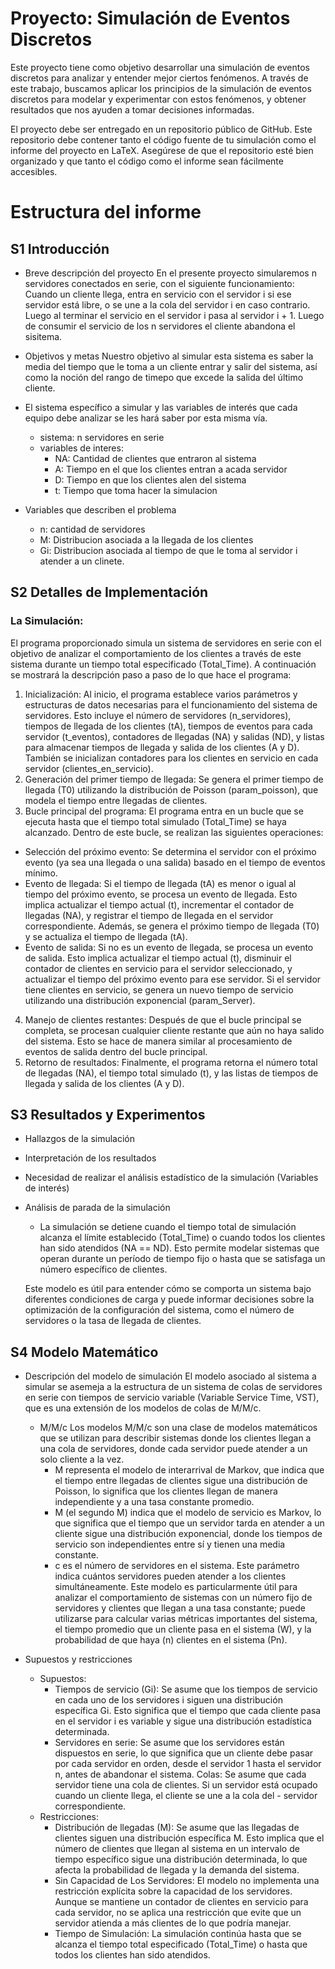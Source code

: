 # Proyecto: Simulación de Eventos Discretos

Este proyecto tiene como objetivo desarrollar una simulación de eventos discretos para analizar y entender mejor ciertos fenómenos. A través de este trabajo, buscamos aplicar los principios de la simulación de eventos discretos para modelar y experimentar con estos fenómenos, y obtener resultados que nos ayuden a tomar decisiones informadas.

El proyecto debe ser entregado en un repositorio público de GitHub. Este repositorio debe contener tanto el código fuente de tu simulación como el informe del proyecto en LaTeX. Asegúrese de que el repositorio esté bien organizado y que tanto el código como el informe sean fácilmente accesibles.

# Estructura del informe

## S1 Introducción

- Breve descripción del proyecto
    En el presente proyecto simularemos n servidores conectados en serie, con el siguiente funcionamiento:
    Cuando un cliente llega, entra en servicio con el servidor i si ese servidor está libre, o se une a la cola del servidor i en caso contrario. Luego al terminar el servicio en el servidor i pasa al servidor i + 1. Luego de consumir el servicio de los n servidores el cliente abandona el sisitema.

- Objetivos y metas
    Nuestro objetivo al simular esta sistema es saber la media del tiempo que le toma a un cliente entrar y salir del sistema, así como la noción del rango de timepo que excede la salida del último cliente.

- El sistema específico a simular y las variables de interés que cada equipo debe analizar se les hará saber por esta misma vía.
    - sistema: n servidores en serie
    - variables de interes: 
        - NA: Cantidad de clientes que entraron al sistema
        - A: Tiempo en el que los clientes entran a acada servidor
        - D: Tiempo en que los clientes alen del sistema
        - t: Tiempo que toma hacer la simulacion

- Variables que describen el problema
    - n: cantidad de servidores
    - M: Distribucion asociada a la llegada de los clientes
    - Gi: Distribucion asociada al tiempo de que le toma al servidor i atender a un clinete.
    

## S2 Detalles de Implementación

### La Simulación:
El programa proporcionado simula un sistema de servidores en serie con el objetivo de analizar el comportamiento de los clientes a través de este sistema durante un tiempo total especificado (Total_Time). A continuación se mostrará la descripción paso a paso de lo que hace el programa:

1. Inicialización: Al inicio, el programa establece varios parámetros y estructuras de datos necesarias para el funcionamiento del sistema de servidores. Esto incluye el número de servidores (n_servidores), tiempos de llegada de los clientes (tA), tiempos de eventos para cada servidor (t_eventos), contadores de llegadas (NA) y salidas (ND), y listas para almacenar tiempos de llegada y salida de los clientes (A y D). También se inicializan contadores para los clientes en servicio en cada servidor (clientes_en_servicio).
2. Generación del primer tiempo de llegada: Se genera el primer tiempo de llegada (T0) utilizando la distribución de Poisson (param_poisson), que modela el tiempo entre llegadas de clientes.
3. Bucle principal del programa: El programa entra en un bucle que se ejecuta hasta que el tiempo total simulado (Total_Time) se haya alcanzado. Dentro de este bucle, se realizan las siguientes operaciones:
- Selección del próximo evento: Se determina el servidor con el próximo evento (ya sea una llegada o una salida) basado en el tiempo de eventos mínimo.
- Evento de llegada: Si el tiempo de llegada (tA) es menor o igual al tiempo del próximo evento, se procesa un evento de llegada. Esto implica actualizar el tiempo actual (t), incrementar el contador de llegadas (NA), y registrar el tiempo de llegada en el servidor correspondiente. Además, se genera el próximo tiempo de llegada (T0) y se actualiza el tiempo de llegada (tA).
- Evento de salida: Si no es un evento de llegada, se procesa un evento de salida. Esto implica actualizar el tiempo actual (t), disminuir el contador de clientes en servicio para el servidor seleccionado, y actualizar el tiempo del próximo evento para ese servidor. Si el servidor tiene clientes en servicio, se genera un nuevo tiempo de servicio utilizando una distribución exponencial (param_Server).
4. Manejo de clientes restantes: Después de que el bucle principal se completa, se procesan cualquier cliente restante que aún no haya salido del sistema. Esto se hace de manera similar al procesamiento de eventos de salida dentro del bucle principal.
5. Retorno de resultados: Finalmente, el programa retorna el número total de llegadas (NA), el tiempo total simulado (t), y las listas de tiempos de llegada y salida de los clientes (A y D).

## S3 Resultados y Experimentos

- Hallazgos de la simulación
- Interpretación de los resultados
- Necesidad de realizar el análisis estadístico de la simulación (Variables de interés)
- Análisis de parada de la simulación
    - La simulación se detiene cuando el tiempo total de simulación alcanza el límite establecido (Total_Time) o cuando todos los clientes han sido atendidos (NA == ND). Esto permite modelar sistemas que operan durante un período de tiempo fijo o hasta que se satisfaga un número específico de clientes.

    Este modelo es útil para entender cómo se comporta un sistema bajo diferentes condiciones de carga y puede informar decisiones sobre la optimización de la  configuración del sistema, como el número de servidores o la tasa de llegada de clientes.

## S4 Modelo Matemático

- Descripción del modelo de simulación
    El modelo asociado al sistema a simular se asemeja a la estructura de un sistema de colas de servidores en serie con tiempos de servicio variable (Variable Service Time, VST), que es una extensión de los modelos de colas de M/M/c.

    - M/M/c 
        Los modelos M/M/c son una clase de modelos matemáticos que se utilizan para describir sistemas donde los clientes llegan a una cola de servidores, donde    cada servidor puede atender a un solo cliente a la vez.
        - M representa el modelo de interarrival de Markov, que indica que el tiempo entre llegadas de clientes sigue una distribución de Poisson, lo significa que los clientes llegan de manera independiente y a una tasa constante promedio.
        - M (el segundo M) indica que el modelo de servicio es Markov, lo que significa que el tiempo que un servidor tarda en atender a un cliente sigue una distribución exponencial, donde los tiempos de servicio son independientes entre sí y tienen una media constante.
        - c es el número de servidores en el sistema. Este parámetro indica cuántos servidores pueden atender a los clientes simultáneamente.
        Este modelo es particularmente útil para analizar el comportamiento de sistemas con un número fijo de servidores y clientes que llegan a una tasa constante; puede utilizarse para calcular varias métricas importantes del sistema, el tiempo promedio que un cliente pasa en el sistema (W), y la probabilidad de que haya (n) clientes en el sistema (Pn).

- Supuestos y restricciones
    - Supuestos:
        - Tiempos de servicio (Gi): Se asume que los tiempos de servicio en cada uno de los servidores i siguen una distribución específica Gi. Esto significa que    el     tiempo que cada cliente pasa en el servidor i es variable y sigue una distribución estadística determinada.
        - Servidores en serie: Se asume que los servidores están dispuestos en serie, lo que significa que un cliente debe pasar por cada servidor en orden, desde    el     servidor 1 hasta el servidor n, antes de abandonar el sistema.
        Colas: Se asume que cada servidor tiene una cola de clientes. Si un servidor está ocupado cuando un cliente llega, el cliente se une a la cola del  - servidor     correspondiente.
    - Restricciones:
        - Distribución de llegadas (M): Se asume que las llegadas de clientes siguen una distribución específica M. Esto implica que el número de clientes que llegan al  sistema en un intervalo de tiempo específico sigue una distribución determinada, lo que afecta la probabilidad de llegada y la demanda del sistema.
        - Sin Capacidad de Los Servidores: El modelo no implementa una restricción explícita sobre la capacidad de los servidores. Aunque se mantiene un contador de      clientes en servicio para cada servidor, no se aplica una restricción que evite que un servidor atienda a más clientes de lo que podría manejar.
        - Tiempo de Simulación: La simulación continúa hasta que se alcanza el tiempo total especificado (Total_Time) o hasta que todos los clientes han sido atendidos.
    